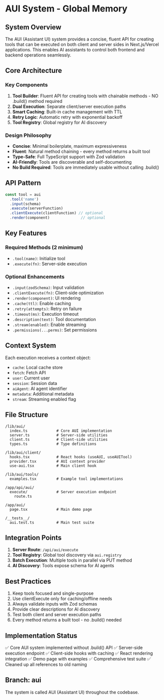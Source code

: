 # AUI System - Global Memory

## System Overview
The AUI (Assistant UI) system provides a concise, fluent API for creating tools that can be executed on both client and server sides in Next.js/Vercel applications. This enables AI assistants to control both frontend and backend operations seamlessly.

## Core Architecture

### Key Components
1. **Tool Builder**: Fluent API for creating tools with chainable methods - NO .build() method required
2. **Dual Execution**: Separate client/server execution paths
3. **Smart Caching**: Built-in cache management with TTL
4. **Retry Logic**: Automatic retry with exponential backoff
5. **Tool Registry**: Global registry for AI discovery

### Design Philosophy
- **Concise**: Minimal boilerplate, maximum expressiveness
- **Fluent**: Natural method chaining - every method returns a built tool
- **Type-Safe**: Full TypeScript support with Zod validation
- **AI-Friendly**: Tools are discoverable and self-documenting
- **No Build Required**: Tools are immediately usable without calling .build()

## API Pattern

```typescript
const tool = aui
  .tool('name')
  .input(schema)
  .execute(serverFunction)
  .clientExecute(clientFunction) // optional
  .render(component)              // optional
```

## Key Features

### Required Methods (2 minimum)
- `.tool(name)`: Initialize tool
- `.execute(fn)`: Server-side execution

### Optional Enhancements
- `.input(zodSchema)`: Input validation
- `.clientExecute(fn)`: Client-side optimization
- `.render(component)`: UI rendering
- `.cache(ttl)`: Enable caching
- `.retry(attempts)`: Retry on failure
- `.timeout(ms)`: Execution timeout
- `.description(text)`: Tool documentation
- `.stream(enabled)`: Enable streaming
- `.permissions(...perms)`: Set permissions

## Context System

Each execution receives a context object:
- `cache`: Local cache store
- `fetch`: Fetch API
- `user`: Current user
- `session`: Session data
- `aiAgent`: AI agent identifier
- `metadata`: Additional metadata
- `stream`: Streaming enabled flag

## File Structure

```
/lib/aui/
  index.ts             # Core AUI implementation
  server.ts            # Server-side utilities
  client.ts            # Client-side utilities
  types.ts             # Type definitions
  
/lib/aui/client/
  hooks.tsx            # React hooks (useAUI, useAUITool)
  provider.tsx         # AUI context provider
  use-aui.tsx          # Main client hook
  
/lib/aui/tools/
  examples.tsx         # Example tool implementations
  
/app/api/aui/
  execute/             # Server execution endpoint
    route.ts
    
/app/aui/
  page.tsx             # Main demo page
  
/__tests__/
  aui.test.ts          # Main test suite
```

## Integration Points

1. **Server Route**: `/api/aui/execute`
2. **Tool Registry**: Global tool discovery via `aui.registry`
3. **Batch Execution**: Multiple tools in parallel via PUT method
4. **AI Discovery**: Tools expose schema for AI agents

## Best Practices

1. Keep tools focused and single-purpose
2. Use clientExecute only for caching/offline needs
3. Always validate inputs with Zod schemas
4. Provide clear descriptions for AI discovery
5. Test both client and server execution paths
6. Every method returns a built tool - no .build() needed

## Implementation Status
✅ Core AUI system implemented without .build() API
✅ Server-side execution endpoint
✅ Client-side hooks with caching
✅ React rendering integration
✅ Demo page with examples
✅ Comprehensive test suite
✅ Cleaned up all references to old naming

## Branch: aui
The system is called AUI (Assistant UI) throughout the codebase.